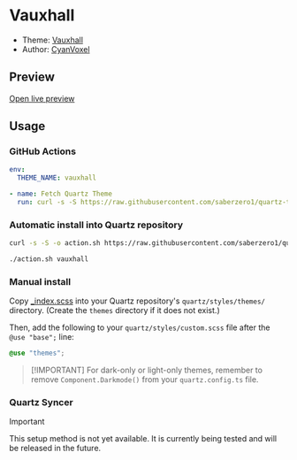 # Vauxhall

- Theme: [Vauxhall](OBSIDIAN_THEME_URL%)
- Author: <a href="https//github.com/CyanVoxel" target="_blank" rel="noopener noreferrer">CyanVoxel</a>

## Preview

[Open live preview](https://quartz-themes.github.io/vauxhall/)

## Usage

### GitHub Actions

```yaml
env:
  THEME_NAME: vauxhall
```

```yaml
- name: Fetch Quartz Theme
  run: curl -s -S https://raw.githubusercontent.com/saberzero1/quartz-themes/master/action.sh | bash -s -- $THEME_NAME
```

### Automatic install into Quartz repository

```bash
curl -s -S -o action.sh https://raw.githubusercontent.com/saberzero1/quartz-themes/master/action.sh

./action.sh vauxhall
```

### Manual install

Copy [\_index.scss](./_index.scss) into your Quartz repository's `quartz/styles/themes/` directory. (Create the `themes` directory if it does not exist.)

Then, add the following to your `quartz/styles/custom.scss` file after the `@use "base";` line:

```scss
@use "themes";
```

> [!IMPORTANT] For dark-only or light-only themes, remember to remove `Component.Darkmode()` from your `quartz.config.ts` file.

### Quartz Syncer

> [!IMPORTANT]
> This setup method is not yet available. It is currently being tested and will be released in the future.
